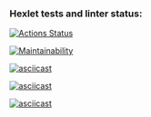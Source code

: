 ### Hexlet tests and linter status:
[![Actions Status](https://github.com/BorisChigirev/frontend-project-44/workflows/hexlet-check/badge.svg)](https://github.com/BorisChigirev/frontend-project-44/actions)

[![Maintainability](https://api.codeclimate.com/v1/badges/fb43c08d05433e96e3fe/maintainability)](https://codeclimate.com/github/BorisChigirev/frontend-project-44/maintainability)

[![asciicast](https://asciinema.org/a/VFr7KsqJK2gECqNRbGL6VmUpI.svg)](https://asciinema.org/a/VFr7KsqJK2gECqNRbGL6VmUpI)

[![asciicast](https://asciinema.org/a/AY0CL7BehRrimkN2YmDxXvAvK.svg)](https://asciinema.org/a/AY0CL7BehRrimkN2YmDxXvAvK)

[![asciicast](https://asciinema.org/a/y6DSYpGe1TVvBhUV12LhwFiV2.svg)](https://asciinema.org/a/y6DSYpGe1TVvBhUV12LhwFiV2)